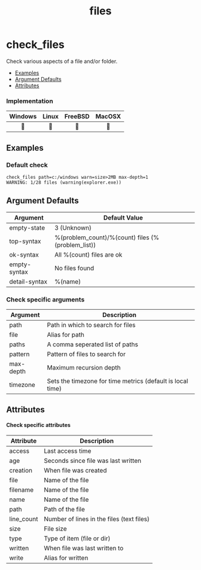 ﻿---
title: files
---

# check_files

Check various aspects of a file and/or folder.

- [Examples](#examples)
- [Argument Defaults](#argument-defaults)
- [Attributes](#attributes)

### Implementation

| Windows | Linux | FreeBSD | MacOSX |
|:-------:|:-----:|:-------:|:------:|
| :construction: | :construction: | :construction: | :construction: |

## Examples

### Default check

    check_files path=c:/windows warn=size>2MB max-depth=1
    WARNING: 1/28 files (warning(explorer.exe))

## Argument Defaults

| Argument | Default Value |
| --- | --- |
empty-state | 3 (Unknown) |
top-syntax | %(problem_count)/%(count) files (%(problem_list)) |
ok-syntax | All %(count) files are ok |
empty-syntax | No files found |
detail-syntax | %(name) |

### **Check specific arguments**

| Argument | Description |
| --- | --- |
| path | Path in which to search for files |
| file | Alias for path |
| paths | A comma seperated list of paths |
| pattern | Pattern of files to search for |
| max-depth | Maximum recursion depth |
| timezone | Sets the timezone for time metrics (default is local time) |

## Attributes

#### Check specific attributes

| Attribute | Description |
| --- | --- |
| access | Last access time |
| age | Seconds since file was last written |
| creation | When file was created |
| file | Name of the file |
| filename | Name of the file |
| name | Name of the file |
| path | Path of the file |
| line_count | Number of lines in the files (text files) |
| size | File size|
| type | Type of item (file or dir)|
| written | When file was last written to |
| write | Alias for written |